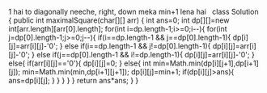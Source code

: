 1 hai to diagonally neeche, right, down meka min+1 lena hai
​
​
class Solution {
public int maximalSquare(char[][] arr) {
int ans=0;
int dp[][]=new int[arr.length][arr[0].length];
for(int i=dp.length-1;i>=0;i--){
for(int j=dp[0].length-1;j>=0;j--){
if(i==dp.length-1 && j==dp[0].length-1){
dp[i][j]=arr[i][j]-'0';
}
else if(i==dp.length-1 && j!=dp[0].length-1){
dp[i][j]=arr[i][j]-'0';
}
else if(j==dp[0].length-1 && i!=dp.length-1){
dp[i][j]=arr[i][j]-'0';
}
else{
if(arr[i][j]=='0'){
dp[i][j]=0;
}
else{
int min=Math.min(dp[i][j+1],dp[i+1][j]);
min=Math.min(min,dp[i+1][j+1]);
dp[i][j]=min+1;
if(dp[i][j]>ans){
ans=dp[i][j];
}
}
}
}
}
return ans*ans;
}
}